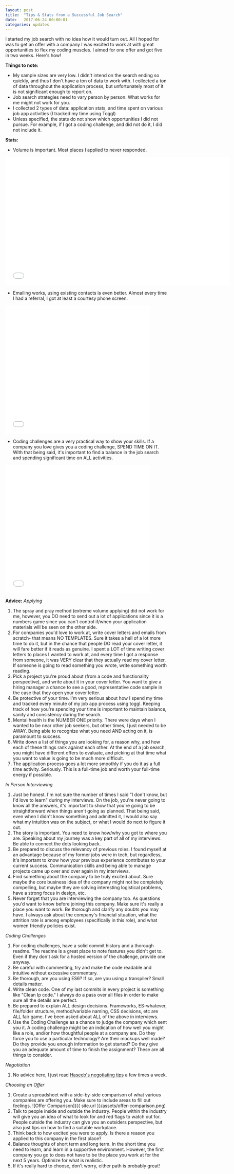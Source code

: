 ```yaml
---
layout: post
title:  "Tips & Stats from a Successful Job Search"
date:   2017-06-24 00:00:01
categories: updates
---
```

I started my job search with no idea how it would turn out. All I hoped for was to get an offer with a company I was excited to work at with great opportunities to flex my coding muscles. I aimed for one offer and got five in two weeks. Here's how!

__Things to note:__
* My sample sizes are very low. I didn't intend on the search ending so quickly, and thus I don't have a ton of data to work with. I collected a ton of data throughout the application process, but unfortunately most of it is not significant enough to report on.
* Job search strategies need to vary person by person. What works for me might not work for you.
* I collected 2 types of data: application stats, and time spent on various job app activities (I tracked my time using Toggl)
* Unless specified, the stats do not show which opportunities I did not pursue. For example, if I got a coding challenge, and did not do it, I did not include it.

__Stats:__
* Volume is important. Most places I applied to never responded.
<iframe width="700" height="400" frameborder="0" scrolling="no" src="//plot.ly/~chithra.venkatesan/3.embed"></iframe>

* Emailing works, using existing contacts is even better. Almost every time I had a referral, I got at least a courtesy phone screen.
<iframe width="450" height="400" frameborder="0" scrolling="no" src="//plot.ly/~chithra.venkatesan/5.embed"></iframe>

* Coding challenges are a very practical way to show your skills. If a company you love gives you a coding challenge, SPEND TIME ON IT. With that being said, it's important to find a balance in the job search and spending significant time on ALL activities.
<iframe width="450" height="400" frameborder="0" scrolling="no" src="//plot.ly/~chithra.venkatesan/7.embed"></iframe>

__Advice:__
_Applying_
1. The spray and pray method (extreme volume applying) did not work for me, however, you DO need to send out a lot of applications since it is a numbers game since you can't control if/when your application materials will be seen on the other side.
2.  For companies you'd love to work at, write cover letters and emails from scratch- that means NO TEMPLATES. Sure it takes a hell of a lot more time to do it, but in the chance that people DO read your cover letter, it will fare better if it reads as genuine. I spent a LOT of time writing cover letters to places I wanted to work at, and every time I got a response from someone, it was VERY clear that they actually read my cover letter. If someone is going to read something you wrote, write something worth reading.
3.  Pick a project you're proud about (from a code and functionality perspective), and write about it in your cover letter. You want to give a hiring manager a chance to see a good, representative code sample in the case that they open your cover letter.
4.  Be protective of your time. I'm very serious about how I spend my time and tracked every minute of my job app process using toggl. Keeping track of how you're spending your time is important to maintain balance, sanity and consistency during the search.
5.  Mental health is the NUMBER ONE priority. There were days when I wanted to be near other job seekers, but other times, I just needed to be AWAY. Being able to recognize what you need AND acting on it, is paramount to success.
6.  Write down a list of things you are looking for, a reason why, and how each of these things rank against each other. At the end of a job search, you might have different offers to evaluate, and picking at that time what you want to value is going to be much more difficult.
7.  The application process goes a lot more smoothly if you do it as a full time activity. Seriously. This is a full-time job and worth your full-time energy if possible.

_In Person Interviewing_
1.  Just be honest. I'm not sure the number of times I said "I don't know, but I'd love to learn" during my interviews. On the job, you're never going to know all the answers, it's important to show that you're going to be straightforward when things aren't going as planned. That being said, even when I didn't know something and admitted it, I would also say what my intuition was on the subject, or what I would do next to figure it out.
2.  The story is important. You need to know how/why you got to where you are. Speaking about my journey was a key part of all of my interviews. Be able to connect the dots looking back.
3.  Be prepared to discuss the relevancy of previous roles. I found myself at an advantage because of my former jobs were in tech, but regardless, it's important to know how your previous experience contributes to your current success. Communication skills and being able to manage projects came up over and over again in my interviews.
4.  Find something about the company to be truly excited about. Sure maybe the core business idea of the company might not be completely compelling, but maybe they are solving interesting logistical problems, have a strong focus in design, etc.
5.  Never forget that you are interviewing the company too. As questions you'd want to know before joining this company. Make sure it's really a place you want to work. Be thorough and clarify any doubts you may have. I always ask about the company's financial situation, what the attrition rate is among employees (specifically in this role), and what women friendly policies exist.

_Coding Challenges_
1.  For coding challenges, have a solid commit history and a thorough readme. The readme is a great place to note features you didn't get to. Even if they don't ask for a hosted version of the challenge, provide one anyway.  
2.  Be careful with commenting, try and make the code readable and intuitive without excessive commentary.
3.  Be thorough, are you using ES6? If so, are you using a transpiler? Small details matter.
4.  Write clean code. One of my last commits in every project is something like "Clean Ip code." I always do a pass over all files in order to make sure all the details are perfect.
5.  Be prepared to explain ALL design decisions. Frameworks, ES-whatever, file/folder structure, method/variable naming, CSS decisions, etc are ALL fair game. I've been asked about ALL of the above in interviews.
6.  Use the Coding Challenge as a chance to judge the company which sent you it. A coding challenge might be an indication of how well you might like a role, and/or how thoughtful people at a company are. Do they force you to use a particular technology? Are their mockups well made? Do they provide you enough information to get started? Do they give you an adequate amount of time to finish the assignment? These are all things to consider.

_Negotiation_
1.  No advice here, I just read [Haseeb's negotiating tips](http://haseebq.com/my-ten-rules-for-negotiating-a-job-offer/) a few times a week.

_Choosing an Offer_
1.  Create a spreadsheet with a side-by-side comparison of what various companies are offering you. Make sure to include areas to fill out feelings.
![Offer Comparison]({{ site.url }}/assets/offer-comparison.png)
2.  Talk to people inside and outside the industry. People within the industry will give you an idea of what to look for and red flags to watch out for. People outside the industry can give you an outsiders perspective, but also just tips on how to find a suitable workplace.
3.  Think back to how excited you were to apply. Is there a reason you applied to this company in the first place?
4.  Balance thoughts of short term and long term. In the short time you need to learn, and learn in a supportive environment. However, the first company you go to does not have to be the place you work at for the next 5 years. Optimize for what is realistic.
5.  If it's really hard to choose, don't worry, either path is probably great!
